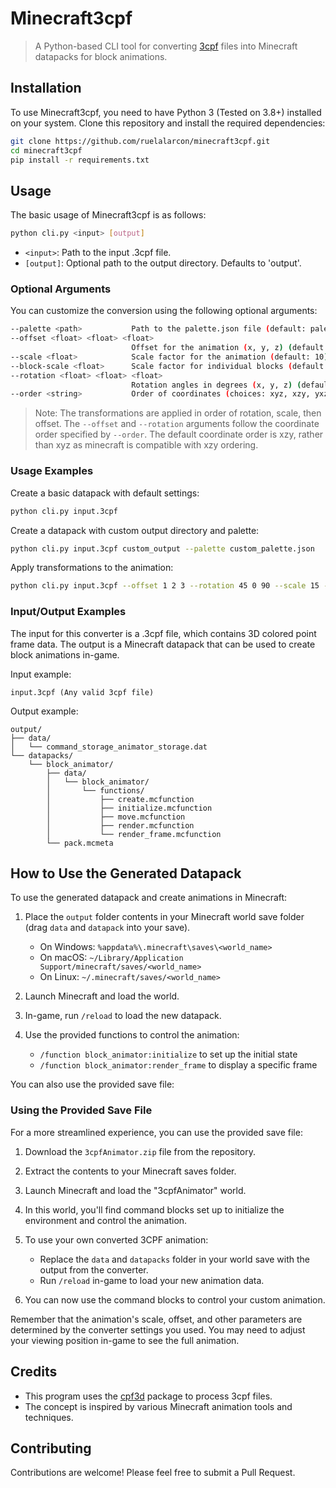 # Minecraft3cpf

> A Python-based CLI tool for converting [3cpf](https://github.com/ruelalarcon/3cpf) files into Minecraft datapacks for block animations.

## Installation

To use Minecraft3cpf, you need to have Python 3 (Tested on 3.8+) installed on your system. Clone this repository and install the required dependencies:

```bash
git clone https://github.com/ruelalarcon/minecraft3cpf.git
cd minecraft3cpf
pip install -r requirements.txt
```

## Usage

The basic usage of Minecraft3cpf is as follows:

```bash
python cli.py <input> [output]
```

- `<input>`: Path to the input .3cpf file.
- `[output]`: Optional path to the output directory. Defaults to 'output'.

### Optional Arguments

You can customize the conversion using the following optional arguments:

```bash
--palette <path>           Path to the palette.json file (default: palette.json)
--offset <float> <float> <float>
                           Offset for the animation (x, y, z) (default: 0 2 0)
--scale <float>            Scale factor for the animation (default: 10)
--block-scale <float>      Scale factor for individual blocks (default: 0.5)
--rotation <float> <float> <float>
                           Rotation angles in degrees (x, y, z) (default: 0 0 0)
--order <string>           Order of coordinates (choices: xyz, xzy, yxz, yzx, zxy, zyx) (default: xzy)
```

> Note: The transformations are applied in order of rotation, scale, then offset. The `--offset` and `--rotation` arguments follow the coordinate order specified by `--order`. The default coordinate order is xzy, rather than xyz as minecraft is compatible with xzy ordering.

### Usage Examples

Create a basic datapack with default settings:

```bash
python cli.py input.3cpf
```

Create a datapack with custom output directory and palette:

```bash
python cli.py input.3cpf custom_output --palette custom_palette.json
```

Apply transformations to the animation:

```bash
python cli.py input.3cpf --offset 1 2 3 --rotation 45 0 90 --scale 15 --order yzx
```

### Input/Output Examples

The input for this converter is a .3cpf file, which contains 3D colored point frame data. The output is a Minecraft datapack that can be used to create block animations in-game.

Input example:
```
input.3cpf (Any valid 3cpf file)
```

Output example:
```
output/
├── data/
│   └── command_storage_animator_storage.dat
└── datapacks/
    └── block_animator/
        ├── data/
        │   └── block_animator/
        │       └── functions/
        │           ├── create.mcfunction
        │           ├── initialize.mcfunction
        │           ├── move.mcfunction
        │           ├── render.mcfunction
        │           └── render_frame.mcfunction
        └── pack.mcmeta
```

## How to Use the Generated Datapack

To use the generated datapack and create animations in Minecraft:

1. Place the `output` folder contents in your Minecraft world save folder (drag `data` and `datapack` into your save).
   - On Windows: `%appdata%\.minecraft\saves\<world_name>`
   - On macOS: `~/Library/Application Support/minecraft/saves/<world_name>`
   - On Linux: `~/.minecraft/saves/<world_name>`

2. Launch Minecraft and load the world.

3. In-game, run `/reload` to load the new datapack.

4. Use the provided functions to control the animation:
   - `/function block_animator:initialize` to set up the initial state
   - `/function block_animator:render_frame` to display a specific frame

You can also use the provided save file:

### Using the Provided Save File

For a more streamlined experience, you can use the provided save file:

1. Download the `3cpfAnimator.zip` file from the repository.

2. Extract the contents to your Minecraft saves folder.

3. Launch Minecraft and load the "3cpfAnimator" world.

4. In this world, you'll find command blocks set up to initialize the environment and control the animation.

5. To use your own converted 3CPF animation:
   - Replace the `data` and `datapacks` folder in your world save with the output from the converter.
   - Run `/reload` in-game to load your new animation data.

6. You can now use the command blocks to control your custom animation.

Remember that the animation's scale, offset, and other parameters are determined by the converter settings you used. You may need to adjust your viewing position in-game to see the full animation.

## Credits

- This program uses the [cpf3d](https://github.com/ruelalarcon/cpf3d) package to process 3cpf files.
- The concept is inspired by various Minecraft animation tools and techniques.

## Contributing

Contributions are welcome! Please feel free to submit a Pull Request.
